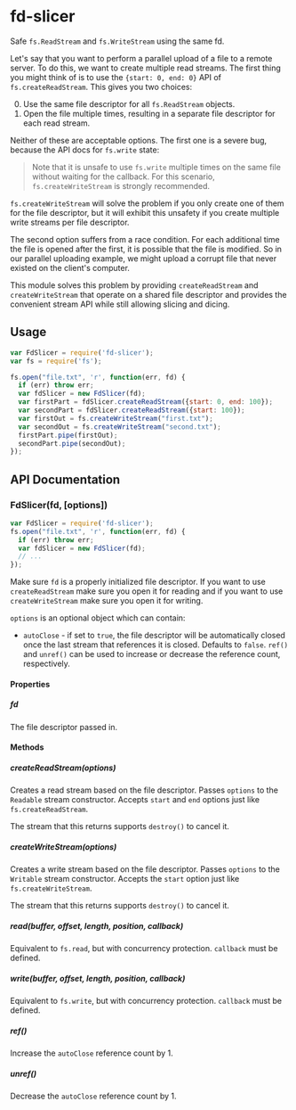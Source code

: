 # fd-slicer

Safe `fs.ReadStream` and `fs.WriteStream` using the same fd.

Let's say that you want to perform a parallel upload of a file to a remote
server. To do this, we want to create multiple read streams. The first thing
you might think of is to use the `{start: 0, end: 0}` API of
`fs.createReadStream`. This gives you two choices:

 0. Use the same file descriptor for all `fs.ReadStream` objects.
 0. Open the file multiple times, resulting in a separate file descriptor
    for each read stream.

Neither of these are acceptable options. The first one is a severe bug,
because the API docs for `fs.write` state:

> Note that it is unsafe to use `fs.write` multiple times on the same file
> without waiting for the callback. For this scenario, `fs.createWriteStream`
> is strongly recommended.

`fs.createWriteStream` will solve the problem if you only create one of them
for the file descriptor, but it will exhibit this unsafety if you create
multiple write streams per file descriptor.

The second option suffers from a race condition. For each additional time the
file is opened after the first, it is possible that the file is modified. So
in our parallel uploading example, we might upload a corrupt file that never
existed on the client's computer.

This module solves this problem by providing `createReadStream` and
`createWriteStream` that operate on a shared file descriptor and provides
the convenient stream API while still allowing slicing and dicing.

## Usage

```js
var FdSlicer = require('fd-slicer');
var fs = require('fs');

fs.open("file.txt", 'r', function(err, fd) {
  if (err) throw err;
  var fdSlicer = new FdSlicer(fd);
  var firstPart = fdSlicer.createReadStream({start: 0, end: 100});
  var secondPart = fdSlicer.createReadStream({start: 100});
  var firstOut = fs.createWriteStream("first.txt");
  var secondOut = fs.createWriteStream("second.txt");
  firstPart.pipe(firstOut);
  secondPart.pipe(secondOut);
});
```

## API Documentation

### FdSlicer(fd, [options])

```js
var FdSlicer = require('fd-slicer');
fs.open("file.txt", 'r', function(err, fd) {
  if (err) throw err;
  var fdSlicer = new FdSlicer(fd);
  // ...
});
```

Make sure `fd` is a properly initialized file descriptor. If you want to
use `createReadStream` make sure you open it for reading and if you want
to use `createWriteStream` make sure you open it for writing.

`options` is an optional object which can contain:

 * `autoClose` - if set to `true`, the file descriptor will be automatically
   closed once the last stream that references it is closed. Defaults to
   `false`. `ref()` and `unref()` can be used to increase or decrease the
   reference count, respectively.

#### Properties

##### fd

The file descriptor passed in.

#### Methods

##### createReadStream(options)

Creates a read stream based on the file descriptor. Passes `options` to
the `Readable` stream constructor. Accepts `start` and `end` options just
like `fs.createReadStream`.

The stream that this returns supports `destroy()` to cancel it.

##### createWriteStream(options)

Creates a write stream based on the file descriptor. Passes `options` to
the `Writable` stream constructor. Accepts the `start` option just
like `fs.createWriteStream`.

The stream that this returns supports `destroy()` to cancel it.

##### read(buffer, offset, length, position, callback)

Equivalent to `fs.read`, but with concurrency protection.
`callback` must be defined.

##### write(buffer, offset, length, position, callback)

Equivalent to `fs.write`, but with concurrency protection.
`callback` must be defined.

##### ref()

Increase the `autoClose` reference count by 1.

##### unref()

Decrease the `autoClose` reference count by 1.
